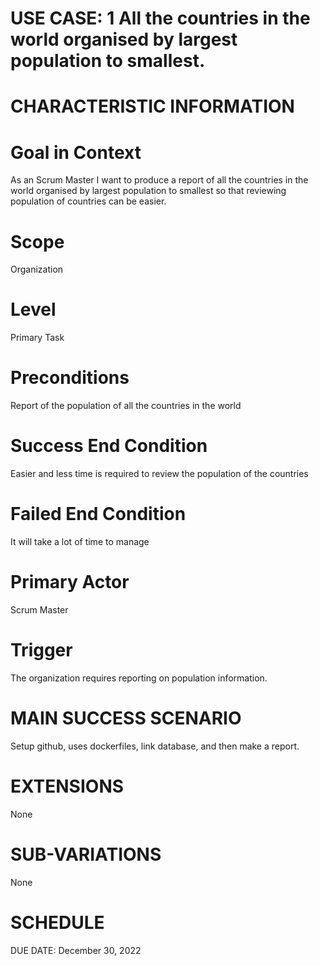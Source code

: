 # USE CASE: 1 All the countries in the world organised by largest population to smallest.

# CHARACTERISTIC INFORMATION

# Goal in Context
As an Scrum Master I want to produce a report of all the countries in the world organised by largest population to smallest so that reviewing population of countries can be easier.

# Scope
Organization 

# Level
Primary Task

# Preconditions
Report of the population of all the countries in the world

# Success End Condition
Easier and less time is required to review the population of the countries 

# Failed End Condition
It will take a lot of time to manage

# Primary Actor
Scrum Master

# Trigger
The organization requires reporting on population information.

# MAIN SUCCESS SCENARIO
Setup github, uses dockerfiles, link database, and then make a report.

# EXTENSIONS
None

# SUB-VARIATIONS
None

# SCHEDULE
DUE DATE: December 30, 2022

